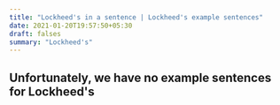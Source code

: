 ```yaml
---
title: "Lockheed's in a sentence | Lockheed's example sentences"
date: 2021-01-20T19:57:50+05:30
draft: falses
summary: "Lockheed's"
---
```

## Unfortunately, we have no example sentences for Lockheed's                 
